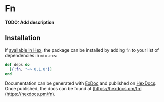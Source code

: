 # Fn

**TODO: Add description**

## Installation

If [available in Hex](https://hex.pm/docs/publish), the package can be installed
by adding `fn` to your list of dependencies in `mix.exs`:

```elixir
def deps do
  [{:fn, "~> 0.1.0"}]
end
```

Documentation can be generated with [ExDoc](https://github.com/elixir-lang/ex_doc)
and published on [HexDocs](https://hexdocs.pm). Once published, the docs can
be found at [https://hexdocs.pm/fn](https://hexdocs.pm/fn).
